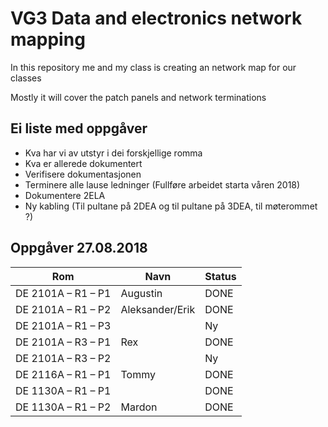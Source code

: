 <h1>VG3 Data and electronics network mapping</h1>

<p>In this repository me and my class is creating an network map for our classes</p>
<p>Mostly it will cover the patch panels and network terminations</p>

## Ei liste med oppgåver 

* Kva har vi av utstyr i dei forskjellige romma
* Kva er allerede dokumentert
* Verifisere dokumentasjonen
* Terminere alle lause ledninger (Fullføre arbeidet starta våren 2018)
* Dokumentere 2ELA
* Ny kabling (Til pultane på 2DEA og til pultane på 3DEA, til møterommet ?)

## Oppgåver 27.08.2018
|Rom                |Navn                 |Status|
|---                |---                  |---   |
|DE 2101A – R1 – P1 | Augustin            |DONE  |
|DE 2101A – R1 – P2 | Aleksander/Erik     |DONE  |
|DE 2101A – R1 – P3 |                     |Ny    |
|DE 2101A – R3 – P1 | Rex                 |DONE  |
|DE 2101A – R3 – P2 |                     |Ny    |
|DE 2116A – R1 – P1 | Tommy               |DONE  |
|DE 1130A – R1 – P1 |                     |DONE  |
|DE 1130A – R1 – P2 | Mardon              |DONE  |
